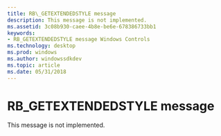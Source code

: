 ```yaml
---
title: RB\_GETEXTENDEDSTYLE message
description: This message is not implemented.
ms.assetid: 3c08b930-caee-4b8e-be6e-678386733bb1
keywords:
- RB_GETEXTENDEDSTYLE message Windows Controls
ms.technology: desktop
ms.prod: windows
ms.author: windowssdkdev
ms.topic: article
ms.date: 05/31/2018
---
```


# RB\_GETEXTENDEDSTYLE message

This message is not implemented.

 

 




